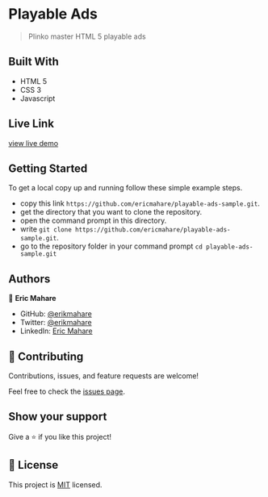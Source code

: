 # Playable Ads
> Plinko master HTML 5 playable ads 
## Built With

- HTML 5
- CSS 3
- Javascript

## Live Link

[view live demo](https://playable-ads.netlify.app/)

## Getting Started

To get a local copy up and running follow these simple example steps.

- copy this link `https://github.com/ericmahare/playable-ads-sample.git`.
- get the directory that you want to clone the repository.
- open the command prompt in this directory.
- write `git clone https://github.com/ericmahare/playable-ads-sample.git`.
- go to the repository folder in your command prompt `cd playable-ads-sample.git`

## Authors

👤 **Eric Mahare**

- GitHub: [@erikmahare](https://github.com/ericmahare)
- Twitter: [@erikmahare](https://twitter.com/erikmahare)
- LinkedIn: [Eric Mahare](https://www.linkedin.com/in/eric-mahare-358944183?lipi=urn%3Ali%3Apage%3Ad_flagship3_profile_view_base_contact_details%3BGc83LPvtSs%2BW8o55aCNPKw%3D%3D)


## 🤝 Contributing

Contributions, issues, and feature requests are welcome!

Feel free to check the [issues page](../../issues/).

## Show your support

Give a ⭐️ if you like this project!

## 📝 License

This project is [MIT](./MIT.md) licensed.
